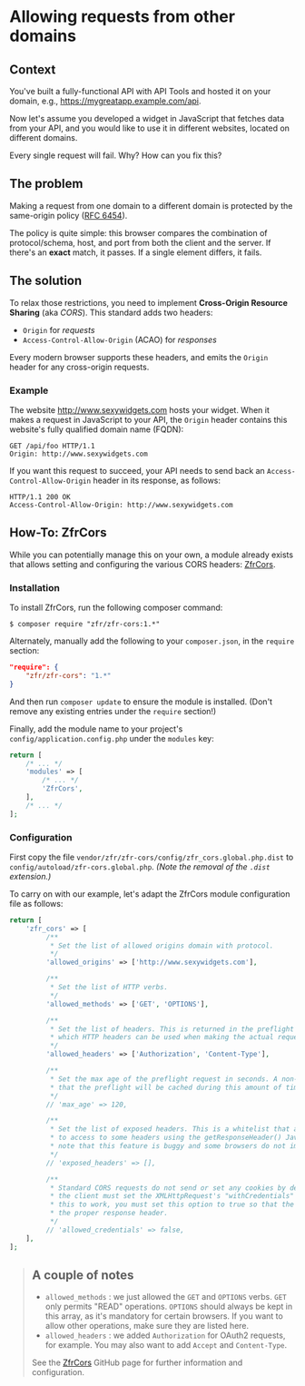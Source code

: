 Allowing requests from other domains
====================================

Context
-------

You've built a fully-functional API with API Tools and hosted it on your domain, e.g.,
https://mygreatapp.example.com/api.

Now let's assume you developed a widget in JavaScript that fetches data from your API, and you would
like to use it in different websites, located on different domains.

Every single request will fail. Why? How can you fix this?

The problem
-----------

Making a request from one domain to a different domain is protected by the same-origin policy
([RFC 6454](http://tools.ietf.org/html/rfc6454)).

The policy is quite simple: this browser compares the combination of protocol/schema, host, and port
from both the client and the server. If there's an **exact** match, it passes. If a single element
differs, it fails.

The solution
------------

To relax those restrictions, you need to implement **Cross-Origin Resource Sharing** (aka *CORS*).
This standard adds two headers:

- `Origin` for *requests*
- `Access-Control-Allow-Origin` (ACAO) for *responses*

Every modern browser supports these headers, and emits the `Origin` header for any cross-origin
requests.

### Example

The website http://www.sexywidgets.com hosts your widget. When it makes a request in JavaScript to
your API, the `Origin` header contains this website's fully qualified domain name (FQDN):

```HTTP
GET /api/foo HTTP/1.1
Origin: http://www.sexywidgets.com
```

If you want this request to succeed, your API needs to send back an `Access-Control-Allow-Origin`
header in its response, as follows:

```HTTP
HTTP/1.1 200 OK
Access-Control-Allow-Origin: http://www.sexywidgets.com
```

How-To: ZfrCors
---------------

While you can potentially manage this on your own, a module already exists that allows setting and
configuring the various CORS headers: [ZfrCors](http://github.com/zf-fr/zfr-cors).

### Installation

To install ZfrCors, run the following composer command:

```console
$ composer require "zfr/zfr-cors:1.*"
```

Alternately, manually add the following to your `composer.json`, in the `require` section:

```JSON
"require": {
    "zfr/zfr-cors": "1.*"
}
```

And then run `composer update` to ensure the module is installed. (Don't remove any existing entries
under the `require` section!)

Finally, add the module name to your project's `config/application.config.php` under the `modules`
key:

```php
return [
    /* ... */
    'modules' => [
        /* ... */
        'ZfrCors',
    ],
    /* ... */
];
```

### Configuration

First copy the file `vendor/zfr/zfr-cors/config/zfr_cors.global.php.dist` to
`config/autoload/zfr-cors.global.php`. *(Note the removal of the `.dist`
extension.)*

To carry on with our example, let's adapt the ZfrCors module configuration file as follows:

```php
return [
    'zfr_cors' => [
         /**
          * Set the list of allowed origins domain with protocol.
          */
         'allowed_origins' => ['http://www.sexywidgets.com'],

         /**
          * Set the list of HTTP verbs.
          */
         'allowed_methods' => ['GET', 'OPTIONS'],

         /**
          * Set the list of headers. This is returned in the preflight request to indicate
          * which HTTP headers can be used when making the actual request
          */
         'allowed_headers' => ['Authorization', 'Content-Type'],

         /**
          * Set the max age of the preflight request in seconds. A non-zero max age means
          * that the preflight will be cached during this amount of time
          */
         // 'max_age' => 120,

         /**
          * Set the list of exposed headers. This is a whitelist that authorize the browser
          * to access to some headers using the getResponseHeader() JavaScript method. Please
          * note that this feature is buggy and some browsers do not implement it correctly
          */
         // 'exposed_headers' => [],

         /**
          * Standard CORS requests do not send or set any cookies by default. For this to work,
          * the client must set the XMLHttpRequest's "withCredentials" property to "true". For
          * this to work, you must set this option to true so that the server can serve
          * the proper response header.
          */
         // 'allowed_credentials' => false,
    ],
];
```

> A couple of notes
> -----------------
>
> - `allowed_methods` : we just allowed the `GET` and `OPTIONS` verbs. `GET` only permits "READ"
>   operations. `OPTIONS` should always be kept in this array, as it's mandatory for certain
>   browsers. If you want to allow other operations, make sure they are listed here.
> - `allowed_headers` : we added `Authorization` for OAuth2 requests, for example. You may also want
>   to add `Accept` and `Content-Type`.
>
> See the [ZfrCors](http://github.com/zf-fr/zfr-cors) GitHub page for further information and
> configuration.
